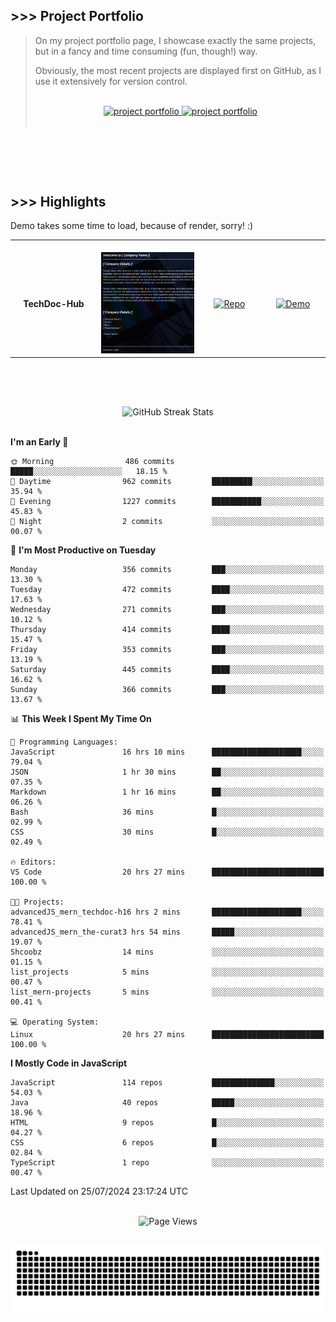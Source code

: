 ## >>> Project Portfolio

> On my project portfolio page, I showcase exactly the same projects, but in a fancy and time consuming (fun, though!) way.
>
> Obviously, the most recent projects are displayed first on GitHub, as I use it extensively for version control.
>
> <br>
>
> <div align="center">
>  <a href="https://shcoobz.github.io/">
>    <img src="https://img.shields.io/badge/portfolio_&hairsp;_page-Link-28a745?style=for-the-badge&logo=github" alt="project portfolio"/>
>  </a>
>
> <a href="https://github.com/Shcoobz/list_projects">
>     <img src="https://img.shields.io/badge/github_projects-List-28a745?style=for-the-badge&logo=github" alt="project portfolio"/>
>   </a>
> </div>
>
> <br>

<br>

##

<br>

## >>> Highlights

Demo takes some time to load, because of render, sorry! :)

<table>
  <tr>
    <td align="center">
      <img width="170" height="1" alt="">
      <strong>TechDoc-Hub</strong>
    </td>
    <td align="center">
      <img width="350" height="1" alt="">
      <img src="img/advancedJS_mern_techdoc-hub.png" alt="Blabber Bot Image" width="200" >
    </td>
    <td align="center">
      <img width="170" height="1" alt="">
      <a href="https://github.com/Shcoobz/advancedJS_mern_techdoc-hub/">
        <img src="https://img.shields.io/badge/Repo-007bff?logo=github&logoColor=white" style="width:110px; height:auto;" alt="Repo">
      </a>
    </td>
    <td align="center">
      <img width="170" height="1" alt="">
      <a href="https://advancedjs-mern-techdoc-hub.onrender.com/">
        <img src="https://img.shields.io/badge/Demo-28a745?logo=google-chrome&logoColor=white" style="width:120px; height:auto;" alt="Demo">
      </a>
    </td>
  </tr>
</table>

<br>

##

<br>

<!-- GitHub Streak Stats -->
<div align="center">
  <img src="https://github-readme-streak-stats.herokuapp.com/?user=Shcoobz&theme=whatsapp-dark2&border=28A745&currStreakNum=28A745&sideNums=28A745" alt="GitHub Streak Stats"/>
  <!-- shadow-green  -->
</div>

<br>

<!--START_SECTION:waka-->
**I'm an Early 🐤** 

```text
🌞 Morning                486 commits         █████░░░░░░░░░░░░░░░░░░░░   18.15 % 
🌆 Daytime                962 commits         █████████░░░░░░░░░░░░░░░░   35.94 % 
🌃 Evening                1227 commits        ███████████░░░░░░░░░░░░░░   45.83 % 
🌙 Night                  2 commits           ░░░░░░░░░░░░░░░░░░░░░░░░░   00.07 % 
```
📅 **I'm Most Productive on Tuesday** 

```text
Monday                   356 commits         ███░░░░░░░░░░░░░░░░░░░░░░   13.30 % 
Tuesday                  472 commits         ████░░░░░░░░░░░░░░░░░░░░░   17.63 % 
Wednesday                271 commits         ███░░░░░░░░░░░░░░░░░░░░░░   10.12 % 
Thursday                 414 commits         ████░░░░░░░░░░░░░░░░░░░░░   15.47 % 
Friday                   353 commits         ███░░░░░░░░░░░░░░░░░░░░░░   13.19 % 
Saturday                 445 commits         ████░░░░░░░░░░░░░░░░░░░░░   16.62 % 
Sunday                   366 commits         ███░░░░░░░░░░░░░░░░░░░░░░   13.67 % 
```


📊 **This Week I Spent My Time On** 

```text
💬 Programming Languages: 
JavaScript               16 hrs 10 mins      ████████████████████░░░░░   79.04 % 
JSON                     1 hr 30 mins        ██░░░░░░░░░░░░░░░░░░░░░░░   07.35 % 
Markdown                 1 hr 16 mins        ██░░░░░░░░░░░░░░░░░░░░░░░   06.26 % 
Bash                     36 mins             █░░░░░░░░░░░░░░░░░░░░░░░░   02.99 % 
CSS                      30 mins             █░░░░░░░░░░░░░░░░░░░░░░░░   02.49 % 

🔥 Editors: 
VS Code                  20 hrs 27 mins      █████████████████████████   100.00 % 

🐱‍💻 Projects: 
advancedJS_mern_techdoc-h16 hrs 2 mins       ████████████████████░░░░░   78.41 % 
advancedJS_mern_the-curat3 hrs 54 mins       █████░░░░░░░░░░░░░░░░░░░░   19.07 % 
Shcoobz                  14 mins             ░░░░░░░░░░░░░░░░░░░░░░░░░   01.15 % 
list_projects            5 mins              ░░░░░░░░░░░░░░░░░░░░░░░░░   00.47 % 
list_mern-projects       5 mins              ░░░░░░░░░░░░░░░░░░░░░░░░░   00.41 % 

💻 Operating System: 
Linux                    20 hrs 27 mins      █████████████████████████   100.00 % 
```

**I Mostly Code in JavaScript** 

```text
JavaScript               114 repos           ██████████████░░░░░░░░░░░   54.03 % 
Java                     40 repos            █████░░░░░░░░░░░░░░░░░░░░   18.96 % 
HTML                     9 repos             █░░░░░░░░░░░░░░░░░░░░░░░░   04.27 % 
CSS                      6 repos             █░░░░░░░░░░░░░░░░░░░░░░░░   02.84 % 
TypeScript               1 repo              ░░░░░░░░░░░░░░░░░░░░░░░░░   00.47 % 
```




 Last Updated on 25/07/2024 23:17:24 UTC
<!--END_SECTION:waka-->

<br>

<!-- Visitor counter -->
<div align="center">
   <img src="https://komarev.com/ghpvc/?username=Shcoobz&style=for-the-badge&color=28A745&label=Page+Views" alt="Page Views"/>
</div>

##

<!-- Snake eating commits -->
<div align="center">
<img alt="GitHub Snake" src="https://raw.githubusercontent.com/Shcoobz/Shcoobz/output/github-contribution-grid-snake-dark.svg" />
</div>

